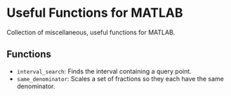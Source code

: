 # Useful Functions for MATLAB

Collection of miscellaneous, useful functions for MATLAB.


## Functions

   - `interval_search`: Finds the interval containing a query point.
   - `same_denominator`: Scales a set of fractions so they each have the same denominator.